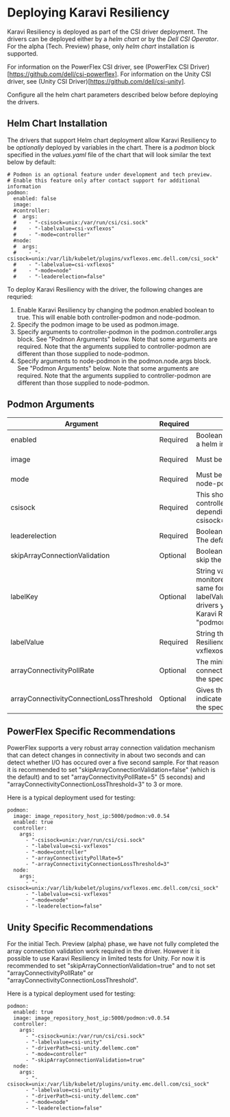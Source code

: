 <!--
Copyright (c) 2021 Dell Inc., or its subsidiaries. All Rights Reserved.

Licensed under the Apache License, Version 2.0 (the "License");
you may not use this file except in compliance with the License.
You may obtain a copy of the License at

    http://www.apache.org/licenses/LICENSE-2.0
-->

# Deploying Karavi Resiliency

Karavi Resiliency is deployed as part of the CSI driver deployment. The drivers can be deployed either by a _helm chart_ or by the _Dell CSI Operator_. For the alpha (Tech. Preview) phase, only _helm chart_ installation is supported.

For information on the PowerFlex CSI driver, see (PowerFlex CSI Driver)[https://github.com/dell/csi-powerflex]. For information on the Unity CSI driver, see (Unity CSI Driver)[https://github.com/dell/csi-unity].

Configure all the helm chart parameters described below before deploying the drivers.

## Helm Chart Installation

The drivers that support Helm chart deployment allow Karavi Resiliency to be _optionally_ deployed by variables in the chart. There is a _podmon_ block specified in the _values.yaml_ file of the chart that will look similar the text below by default:

```
# Podmon is an optional feature under development and tech preview.
# Enable this feature only after contact support for additional information
podmon:
  enabled: false
  image: 
  #controller:
  #  args:
  #    - "-csisock=unix:/var/run/csi/csi.sock"
  #    - "-labelvalue=csi-vxflexos"
  #    - "-mode=controller"
  #node:
  #  args:
  #    - "-csisock=unix:/var/lib/kubelet/plugins/vxflexos.emc.dell.com/csi_sock"
  #    - "-labelvalue=csi-vxflexos"
  #    - "-mode=node"
  #    - "-leaderelection=false"
```

To deploy Karavi Resiliency with the driver, the following changes are requried:
1. Enable Karavi Resiliency by changing the podmon.enabled boolean to true. This will enable both controller-podmon and node-podmon.
2. Specify the podmon image to be used as podmon.image.
3. Specify arguments to controller-podmon in the podmon.controller.args block. See "Podmon Arguments" below. Note that some arguments are required. Note that the arguments supplied to controller-podmon are different than those supplied to node-podmon.
4. Specify arguments to node-podmon in the podmon.node.args block. See "Podmon Arguments" below. Note that some arguments are required. Note that the arguments supplied to controller-podmon are different than those supplied to node-podmon.

## Podmon Arguments
  
|Argument | Required | Description | Applicability |
|---------|----------|-------------|---------------|
| enabled | Required | Boolean "true" enables Karavi Resiliency deployment with the driver in a helm installation. | top level |
| image   | Required | Must be set to a repository where the podmon image can be pulled. | controller & node |
|mode     | Required | Must be set to "controller" for controller-podmon and "node" for node-podmon. | controller & node |
|csisock  | Required | This should be left as set in the helm template for the driver. For controller: "-csisock=unix:/var/run/csi/csi.sock". For node it will vary depending on the driver's identity, e.g. "-csisock=unix:/var/lib/kubelet/plugins/vxflexos.emc.dell.com/csi_sock" | controller & node |
| leaderelection | Required | Boolean value that should be set true for controller and false for node. The default value is true. | controller & node |
| skipArrayConnectionValidation | Optional | Boolean value that if set to true will cause controllerPodCleanup to skip the validation that no I/O is ongong before cleaning up the pod. | controller |
| labelKey | Optional | String value that sets the label key used to denote pods to be monitored by Karavi Resiliency. It will make life easier if this key is the same for all driver types, and drivers are differentiated by different labelValues (see below). If the label keys are the same across all drivers you can do "kubectl get pods -A -l labelKey" to find all the Karavi Resiliency protected pods. labelKey defaults to "podmon.dellemc.com/driver". | controller & node |
| labelValue | Required | String that sets the value that denotes pods to be monitored by Karavi Resiliency. This must be specific for each driver. Defaults to "csi-vxflexos" | controller & node |
| arrayConnectivityPollRate | Optional | The minimum polling rate in seconds to determine if array has connectivity to a node. Should not be set to less than 5 seconds. See the specific section for each array type for additional guidance. | controller |
| arrayConnectivityConnectionLossThreshold | Optional | Gives the number of failed connection polls that will be deemed to indicate array connectivity loss. Should not be set to less than 3. See the specific section for each array type for additional guidance. | controller |

## PowerFlex Specific Recommendations

PowerFlex supports a very robust array connection validation mechanism that can detect changes in connectivity in about two seconds and can detect whether I/O has occured over a five second sample. For that reason it is recommended to set "skipArrayConnectionValidation=false" (which is the default) and to set "arrayConnectivityPollRate=5" (5 seconds) and "arrayConnectivityConnectionLossThreshold=3" to 3 or more.

Here is a typical deployment used for testing:

```
podmon:
  image: image_repository_host_ip:5000/podmon:v0.0.54
  enabled: true
  controller:
    args:
      - "-csisock=unix:/var/run/csi/csi.sock"
      - "-labelvalue=csi-vxflexos"
      - "-mode=controller"
      - "-arrayConnectivityPollRate=5"
      - "-arrayConnectivityConnectionLossThreshold=3"
  node:
    args:
      - "-csisock=unix:/var/lib/kubelet/plugins/vxflexos.emc.dell.com/csi_sock"
      - "-labelvalue=csi-vxflexos"
      - "-mode=node"
      - "-leaderelection=false"

```

## Unity Specific Recommendations

For the initial Tech. Preview (alpha) phase, we have not fully completed the array connection validation work required in the driver. However it is possible to use Karavi Resiliency in limited tests for Unity. For now it is recommended to set "skipArrayConnectionValidation=true" and to not set "arrayConnectivityPollRate" or "arrayConnectivityConnectionLossThreshold".

Here is a typical deployment used for testing:

```
podmon:
  enabled: true
  image: image_repository_host_ip:5000/podmon:v0.0.54
  controller:
    args:
      - "-csisock=unix:/var/run/csi/csi.sock"
      - "-labelvalue=csi-unity"
      - "-driverPath=csi-unity.dellemc.com"
      - "-mode=controller"
      - "-skipArrayConnectionValidation=true"
  node:
    args:
      - "-csisock=unix:/var/lib/kubelet/plugins/unity.emc.dell.com/csi_sock"
      - "-labelvalue=csi-unity"
      - "-driverPath=csi-unity.dellemc.com"
      - "-mode=node"
      - "-leaderelection=false"

```

